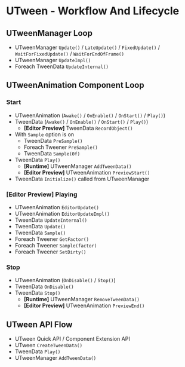 # UTween - Workflow And Lifecycle

## UTweenManager Loop
* UTweenManager `Update()` / `LateUpdate()` / `FixedUpdate()` / `WaitForFixedUpdate()` / `WaitForEndOfFrame()`
* UTweenManager `UpdateImpl()`
* Foreach TweenData `UpdateInternal()`


## UTweenAnimation Component Loop
### Start
* UTweenAnimation (`Awake()` / `OnEnable()` / `OnStart()` / `Play()`)
* TweenData (`Awake()` / `OnEnable()` / `OnStart()` / `Play()`)
	* **[Editor Preview]** TweenData `RecordObject()`
* With `Sample` option is on
	* TweenData `PreSample()`
	* Foreach Tweener `PreSample()`
	* TweenData `Sample(0f)`
* TweenData `Play()`
	* **[Runtime]** UTweenManager `AddTweenData()`
	* **[Editor Preview]** UTweenAnimation `PreviewStart()`
* TweenData `Initialize()` called from UTweenManager

### **[Editor Preview]** Playing
* UTweenAnimation `EditorUpdate()`
* UTweenAnimation `EditorUpdateImpl()`
* TweenData `UpdateInternal()`
* TweenData `Update()`
* TweenData `Sample()`
* Foreach Tweener `GetFactor()`
* Foreach Tweener `Sample(factor)`
* Foreach Tweener `SetDirty()`

### Stop
* UTweenAnimation (`OnDisable()` / `Stop()`)
* TweenData `OnDisable()`
* TweenData `Stop()`
	* **[Runtime]** UTweenManager `RemoveTweenData()`
	* **[Editor Preview]** UTweenAnimation `PreviewEnd()`


## UTween API Flow
* UTween Quick API / Component Extension API
* UTween `CreateTweenData()`
* TweenData `Play()`
* UTweenManager `AddTweenData()`